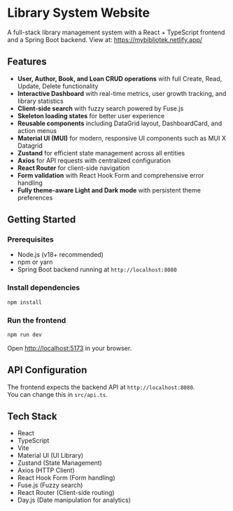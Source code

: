 # Library System Website

A full-stack library management system with a React + TypeScript frontend and a Spring Boot backend. View at: https://mybibliotek.netlify.app/

## Features

- **User, Author, Book, and Loan CRUD operations** with full Create, Read, Update, Delete functionality
- **Interactive Dashboard** with real-time metrics, user growth tracking, and library statistics
- **Client-side search** with fuzzy search powered by Fuse.js
- **Skeleton loading states** for better user experience
- **Reusable components** including DataGrid layout, DashboardCard, and action menus
- **Material UI (MUI)** for modern, responsive UI components such as MUI X Datagrid
- **Zustand** for efficient state management across all entities
- **Axios** for API requests with centralized configuration
- **React Router** for client-side navigation
- **Form validation** with React Hook Form and comprehensive error handling
- **Fully theme-aware Light and Dark mode** with persistent theme preferences

## Getting Started

### Prerequisites

- Node.js (v18+ recommended)
- npm or yarn
- Spring Boot backend running at `http://localhost:8080`

### Install dependencies

```sh
npm install
```

### Run the frontend

```sh
npm run dev
```

Open [http://localhost:5173](http://localhost:5173) in your browser.

## API Configuration

The frontend expects the backend API at `http://localhost:8080`.  
You can change this in `src/api.ts`.

## Tech Stack

- React 
- TypeScript 
- Vite
- Material UI (UI Library)
- Zustand (State Management)
- Axios (HTTP Client)
- React Hook Form (Form handling)
- Fuse.js (Fuzzy search)
- React Router (Client-side routing)
- Day.js (Date manipulation for analytics)
